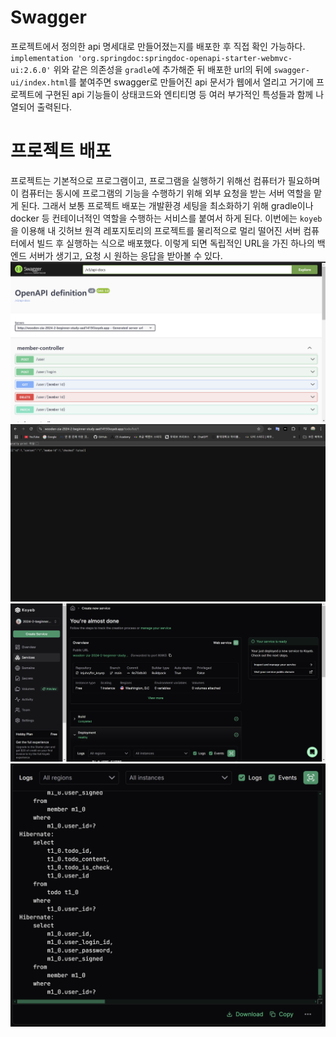 # Swagger
프로젝트에서 정의한 api 명세대로 만들어졌는지를 배포한 후 직접 확인 가능하다.
`implementation 'org.springdoc:springdoc-openapi-starter-webmvc-ui:2.6.0'`
위와 같은 의존성을 `gradle`에 추가해준 뒤 배포한 url의 뒤에 `swagger-ui/index.html`를 붙여주면 swagger로 만들어진 api 문서가 웹에서 열리고
거기에 프로젝트에 구현된 api 기능들이 상태코드와 엔티티명 등 여러 부가적인 특성들과 함께 나열되어 출력된다.
# 프로젝트 배포
프로젝트는 기본적으로 프로그램이고, 프로그램을 실행하기 위해선 컴퓨터가 필요하며 이 컴퓨터는 동시에 프로그램의 기능을 수행하기 위해 외부 요청을 받는 서버 역할을 맡게 된다. 그래서 보통 프로젝트 배포는 개발환경 세팅을 최소화하기 위해 gradle이나 docker 등 컨테이너적인 역할을 수행하는 서비스를 붙여서 하게 된다. 이번에는 `koyeb`을 이용해 내 깃허브 원격 레포지토리의 프로젝트를 물리적으로 멀리 떨어진 서버 컴퓨터에서 빌드 후 실행하는 식으로 배포했다. 이렇게 되면 독립적인 URL을 가진 하나의 백엔드 서버가 생기고, 요청 시 원하는 응답을 받아볼 수 있다.
![alt text](<스크린샷 2024-11-21 214450.png>) ![alt text](<스크린샷 2024-11-21 214839.png>) ![alt text](<스크린샷 2024-11-21 215200.png>) ![alt text](<스크린샷 2024-11-21 215223.png>)